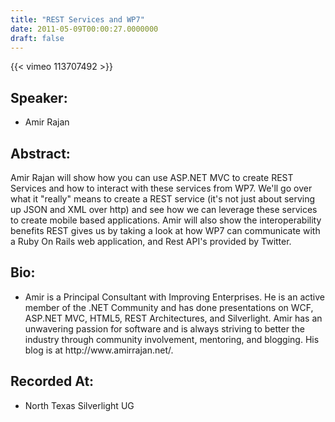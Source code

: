 ```yaml
---
title: "REST Services and WP7"
date: 2011-05-09T00:00:27.0000000
draft: false
---
```


{{< vimeo 113707492 >}}

## Speaker:

 - Amir Rajan

## Abstract:

<p>Amir Rajan will show how you can use ASP.NET MVC to create REST Services and how to interact with these services from WP7. We'll go over what it "really" means to create a REST service (it's not just about serving up JSON and XML over http) and see how we can leverage these services to create mobile based applications. Amir will also show the interoperability benefits REST gives us by taking a look at how WP7 can communicate with a Ruby On Rails web application, and Rest API's provided by Twitter.</p>

## Bio:

 - <p>Amir is a Principal Consultant with Improving Enterprises. He is an active member of the .NET Community and has done presentations on WCF, ASP.NET MVC, HTML5, REST Architectures, and Silverlight. Amir has an unwavering passion for software and is always striving to better the industry through community involvement, mentoring, and blogging. His blog is at http://www.amirrajan.net/.</p>

## Recorded At:

 - North Texas Silverlight UG

